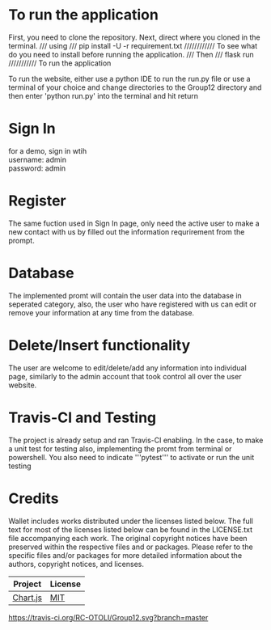 # To run the application
First, you need to clone the repository.
Next, direct where you cloned in the terminal.
/// using ///
pip install -U -r requirement.txt
////////////
To see what do you need to install before running the application.
/// Then ///
flask run
///////////
To run the application 

To run the website, either 
use a python IDE to run the run.py file 
      or
use a terminal of your choice and change directories to the Group12 directory and then enter 'python run.py' into the terminal and hit return

# Sign In
for a demo, sign in wtih <br>
username: admin <br>
password: admin

# Register
The same fuction used in Sign In page, only need the active user to make a new contact with us by filled out the information requrirement from the prompt. 

# Database 
The implemented promt will contain the user data into the database in seperated category, also, the user who have registered with us can edit or remove your information at any time from the database.

# Delete/Insert functionality
The user are welcome to edit/delete/add any information into individual page, similarly to the admin account that took control all over the user website.

# Travis-CI and Testing
The project is already setup and ran Travis-CI enabling. In the case, to make a unit test for testing also, implementing the promt from terminal or powershell. You also need to indicate
'''pytest''' to activate or run the unit testing


# Credits

Wallet includes works distributed under the licenses listed below. The full text for most of the licenses listed below can be found in the LICENSE.txt file accompanying each work. The original copyright notices have been preserved within the respective files and or packages. Please refer to the specific files and/or packages for more detailed information about the authors, copyright notices, and licenses.

| Project                                  | License                                  |
| ---------------------------------------- | ---------------------------------------- |
| [Chart.js](https://www.chartjs.org/)     | [MIT](https://github.com/chartjs/Chart.js/blob/master/LICENSE.md) |

https://travis-ci.org/RC-OTOLI/Group12.svg?branch=master
